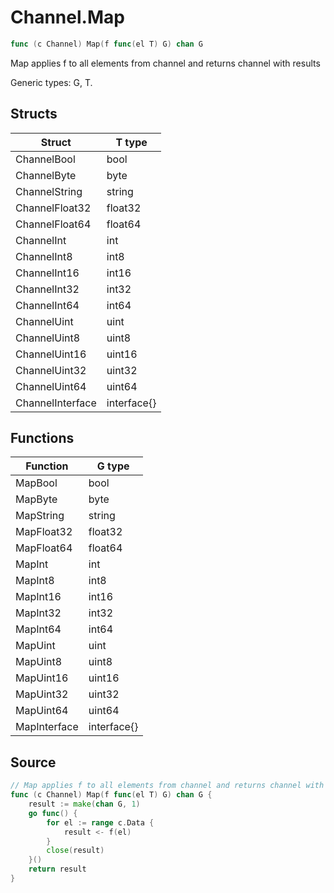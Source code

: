 # Channel.Map

```go
func (c Channel) Map(f func(el T) G) chan G
```

Map applies f to all elements from channel and returns channel with results

Generic types: G, T.

## Structs

| Struct | T type |
| ------ | ------ |
| ChannelBool | bool |
| ChannelByte | byte |
| ChannelString | string |
| ChannelFloat32 | float32 |
| ChannelFloat64 | float64 |
| ChannelInt | int |
| ChannelInt8 | int8 |
| ChannelInt16 | int16 |
| ChannelInt32 | int32 |
| ChannelInt64 | int64 |
| ChannelUint | uint |
| ChannelUint8 | uint8 |
| ChannelUint16 | uint16 |
| ChannelUint32 | uint32 |
| ChannelUint64 | uint64 |
| ChannelInterface | interface{} |

## Functions

| Function | G type |
| -------- | ------ |
| MapBool | bool |
| MapByte | byte |
| MapString | string |
| MapFloat32 | float32 |
| MapFloat64 | float64 |
| MapInt | int |
| MapInt8 | int8 |
| MapInt16 | int16 |
| MapInt32 | int32 |
| MapInt64 | int64 |
| MapUint | uint |
| MapUint8 | uint8 |
| MapUint16 | uint16 |
| MapUint32 | uint32 |
| MapUint64 | uint64 |
| MapInterface | interface{} |

## Source

```go
// Map applies f to all elements from channel and returns channel with results
func (c Channel) Map(f func(el T) G) chan G {
	result := make(chan G, 1)
	go func() {
		for el := range c.Data {
			result <- f(el)
		}
		close(result)
	}()
	return result
}
```

